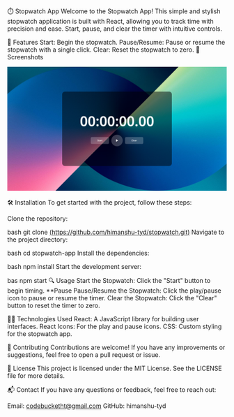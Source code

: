 ⏱️ Stopwatch App
Welcome to the Stopwatch App! This simple and stylish stopwatch application is built with React, allowing you to track time with precision and ease. Start, pause, and clear the timer with intuitive controls.

🚀 Features
Start: Begin the stopwatch.
Pause/Resume: Pause or resume the stopwatch with a single click.
Clear: Reset the stopwatch to zero.
📸 Screenshots

![Alt text](src/assets/Screenshot(12).png)


🛠️ Installation
To get started with the project, follow these steps:

Clone the repository:

bash
git clone [(https://github.com/himanshu-tyd/stopwatch.git)](https://github.com/himanshu-tyd/stopwatch.git)
Navigate to the project directory:

bash
cd stopwatch-app
Install the dependencies:

bash
npm install
Start the development server:

bas
npm start
🔍 Usage
Start the Stopwatch: Click the "Start" button to begin timing.
**Pause
Pause/Resume the Stopwatch: Click the play/pause icon to pause or resume the timer.
Clear the Stopwatch: Click the "Clear" button to reset the timer to zero.

🧑‍💻 Technologies Used
React: A JavaScript library for building user interfaces.
React Icons: For the play and pause icons.
CSS: Custom styling for the stopwatch app.


🤝 Contributing
Contributions are welcome! If you have any improvements or suggestions, feel free to open a pull request or issue.

📄 License
This project is licensed under the MIT License. See the LICENSE file for more details.

📬 Contact
If you have any questions or feedback, feel free to reach out:

Email: codebucketht@gmail.com
GitHub: himanshu-tyd 
